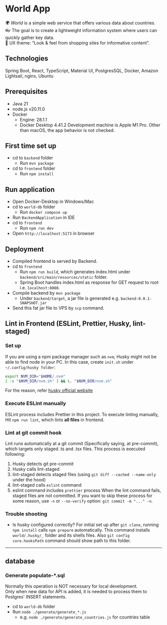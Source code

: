 # World App
🌍 *World* is a simple web service that offers various data about countries.  
👓 The goal is to create a lightweight information system where users can quickly gather key data.  
💎 UX theme: “Look & feel from shopping sites for informative content”.

## Technologies
Spring Boot, React, TypeScript, Material UI, PostgresSQL, Docker, Amazon Lightsail, nginx, Ubuntu

## Prerequisites
- Java 21
- node.js v20.11.0
- Docker 
  - Engine: 28.1.1
  - Docker Desktop 4.41.2
Development machine is Apple M1 Pro. Other than macOS, the app behavior is not checked. 

## First time set up
- cd to `backend` folder
  - Run `mvn package`
- cd to `frontend` folder
  - Run `npm install`

## Run application
- Open Docker-Desktop in Windows/Mac
- cd to `world-db` folder
  - Run `docker compose up`
- Run `BackendApplication` in IDE 
- cd to `frontend`
  - Run `npm run dev`
- Open `http://localhost:5173` in browser

## Deployment
- Compiled frontend is served by Backend.
- cd to `frontend`
  - Run `npm run build`, which generates index.html under `backend/src/main/resources/static` folder.
  - Spring Boot handles index.html as response for GET request to root i.e. `localhost:8080`.
- Compile backend by `mvn package`
  - Under `backend/target`, a jar file is generated e.g. `backend-0.0.1-SNAPSHOT.jar`
- Send this fat jar file to VPS by `scp` command.

## Lint in Frontend (ESLint, Prettier, Husky, lint-staged)
### Set up
If you are using a npm package manager such as `nvm`, Husky might not be able to find node in your PC.
In this case, create `init.sh` under `~/.config/husky folder`:
```init.sh
export NVM_DIR="$HOME/.nvm"
[ -s "$NVM_DIR/nvm.sh" ] && \. "$NVM_DIR/nvm.sh" 
```
For the reason, refer [husky official website](https://typicode.github.io/husky/how-to.html#node-version-managers-and-guis)

### Execute ESLint manually
ESLint process includes Prettier in this project.
To execute linting manually, Hit `npm run lint`, which lints **all files** in frontend.   

### Lint at git commit hook
Lint runs automatically at a git commit (Specifically saying, at pre-commit), 
which targets only staged .ts and .tsx files. This process is executed following:  
1. Husky detects git pre-commit
2. Husky calls lint-staged
3. lint-staged detects staged files (using `git diff --cached --name-only` under the hood)
4. lint-staged calls `eslint` command
5. eslint command includes `prettier` process
When the lint command fails, staged files are not committed. 
If you want to skip these process for some reason, use `-n` or `--no-verify` option: `git commit -m "..." -n`.

### Trouble shooting
- Is husky configured correctly?
For initial set up after `git clone`, running `npm install` calls `npm prepare` automatically.
This command installs `world/.husky/_` folder and its shells files.
Also `git config core.hooksPath` command should show path to this folder.

---

## database
### Generate populate-*.sql
Normally this operation is NOT necessary for local development.  
Only when new data for API is added, it is needed to process them to Postgres' INSERT statements.   
- cd to `world-db` folder
- Run `node ./generate/generate_*.js`
  - e.g. `node ./generate/generate_countries.js` for countries table